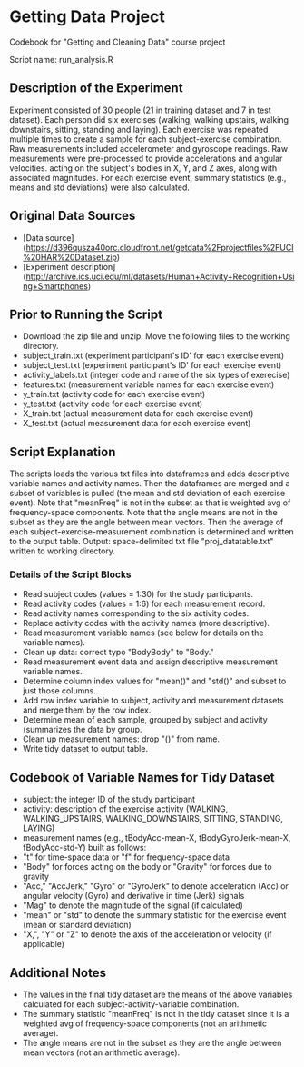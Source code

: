 # Getting Data Project
Codebook for "Getting and Cleaning Data" course project

Script name: run_analysis.R

## Description of the Experiment
 Experiment consisted of 30 people (21 in training dataset and 7 in test dataset).
 Each person did six exercises (walking, walking upstairs, walking downstairs, sitting, standing and laying).
 Each exercise was repeated multiple times to create a sample for each subject-exercise combination.
 Raw measurements included accelerometer and gyroscope readings.
 Raw measurements were pre-processed to provide accelerations and angular velocities. 
 acting on the subject's bodies in X, Y, and Z axes, along with associated magnitudes.
 For each exercise event, summary statistics (e.g., means and std deviations) were also calculated.

## Original Data Sources
* [Data source] (https://d396qusza40orc.cloudfront.net/getdata%2Fprojectfiles%2FUCI%20HAR%20Dataset.zip)
* [Experiment description] (http://archive.ics.uci.edu/ml/datasets/Human+Activity+Recognition+Using+Smartphones)

##  Prior to Running the Script
* Download the zip file and unzip. Move the following files to the working directory.
* subject_train.txt (experiment participant's ID' for each exercise event)
* subject_test.txt (experiment participant's ID' for each exercise event)
* activity_labels.txt (integer code and name of the six types of exerecise)
* features.txt (measurement variable names for each exercise event)
* y_train.txt (activity code for each exercise event)
* y_test.txt (activity code for each exercise event)
* X_train.txt (actual measurement data for each exercise event)
* X_test.txt (actual measurement data for each exercise event)

##  Script Explanation
 The scripts loads the various txt files into dataframes and adds descriptive variable names and activity names.
 Then the dataframes are merged and a subset of variables is pulled (the mean and std deviation of each exercise event).
 Note that "meanFreq" is not in the subset as that is weighted avg of frequency-space components.
 Note that the angle means are not in the subset as they are the angle between mean vectors.
 Then the average of each subject-exercise-measurement combination is determined and written to the output table.
 Output: space-delimited txt file "proj_datatable.txt" written to working directory.

### Details of the Script Blocks
* Read subject codes (values = 1:30) for the study participants.
* Read activity codes (values = 1:6) for each measurement record.
* Read activity names corresponding to the six activity codes.
* Replace activity codes with the activity names (more descriptive).
* Read measurement variable names (see below for details on the variable names).
* Clean up data: correct typo "BodyBody" to "Body."
* Read measurement event data and assign descriptive measurement variable names.
* Determine column index values for "mean()" and "std()" and subset to just those columns.
* Add row index variable to subject, activity and measurement datasets and merge them by the row index.
* Determine mean of each sample, grouped by subject and activity (summarizes the data by group.
* Clean up measurement names: drop "()" from name.
* Write tidy dataset to output table.

## Codebook of Variable Names for Tidy Dataset
* subject:  the integer ID of the study participant
* activity:  description of the exercise activity (WALKING, WALKING_UPSTAIRS, WALKING_DOWNSTAIRS, SITTING, STANDING, LAYING)
* measurement names (e.g., tBodyAcc-mean-X, tBodyGyroJerk-mean-X, fBodyAcc-std-Y) built as follows:
* "t" for time-space data or "f" for frequency-space data
* "Body" for forces acting on the body or "Gravity" for forces due to gravity
* "Acc," "AccJerk," "Gyro" or "GyroJerk" to denote acceleration (Acc) or angular velocity (Gyro) and derivative in time (Jerk) signals
* "Mag" to denote the magnitude of the signal (if calculated)
* "mean" or "std" to denote the summary statistic for the exercise event (mean or standard deviation)
* "X,", "Y" or "Z" to denote the axis of the acceleration or velocity (if applicable)

## Additional Notes
* The values in the final tidy dataset are the means of the above variables calculated for each subject-activity-variable combination.
* The summary statistic "meanFreq" is not in the tidy dataset since it is a weighted avg of frequency-space components (not an arithmetic average).
* The angle means are not in the subset as they are the angle between mean vectors (not an arithmetic average).

